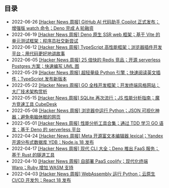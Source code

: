 ## 目录

- 2022-06-26 [[Hacker News 周报] GitHub AI 代码助手 Copilot 正式发布；增强版 watch 命令；Deno 完成 A 轮融资](./2022Q2/2022-06-Hacker-News.md) 
- 2022-06-19 [[Hacker News 周报] Deno 原生 SSR web 框架；基于 Vite 的单元测试框架；程序员社交新尝试](./2022Q2/2022-06-Hacker-News.md) 
- 2022-06-12 [[Hacker News 周报] TypeScript 高性能框架；浏览器插件开发平台；用代码更好地讲故事](./2022Q2/2022-06-Hacker-News.md) 
- 2022-06-05 [[Hacker News 周报] 25 倍快的 Redis 竞品；开源 serverless Postgres 方案；快速编写 UML 图](./2022Q2/2022-06-Hacker-News.md) 
- 2022-05-29 [[Hacker News 周报] 超轻量级 Python 引擎；快速阅读英文插件；TypeScript 发布新版本](./2022Q2/2022-05-Hacker-News.md) 
- 2022-05-22 [[Hacker News 周报] GO 全栈开发框架；开发终端风格网站；大厂技术架构赏析](./2022Q2/2022-05-Hacker-News.md) 
- 2022-05-15 [[Hacker News 周报] SQLite 再次流行；JS 性能分析指南；魔方竞速工具 CubeDesk](./2022Q2/2022-05-Hacker-News.md) 
- 2022-05-08 [[Hacker News 周报] 浏览器中运行 Python；JSON 可视化神器；避免电脑休眠的网页](./2022Q2/2022-05-Hacker-News.md) 
- 2022-05-01 [[Hacker News 周报] 性能分析工具合集；通过 TDD 学习 GO 语言；基于 Deno 的 serverless 平台](./2022Q2/2022-05-Hacker-News.md) 
- 2022-04-24 [[Hacker News 周报] Meta 开源富文本编辑器 lexical；Yandex 开源分布式数据库 YDB；Node.js 18 发布](./2022Q2/2022-04-Hacker-News.md) 
- 2022-04-17 [[Hacker News 周报] 现代 CLI 大全；Deno 推出 FaaS 服务；基于 Rust 的隧道工具](./2022Q2/2022-04-Hacker-News.md) 
- 2022-04-10 [[Hacker News 周报] 自部署 PaaS coolify；现代化终端 Warp；Ruby 增加 WASM 支持](./2022Q2/2022-04-Hacker-News.md) 
- 2022-04-03 [[Hacker News 周报] WebAssembly 运行 Python；云原生 CI/CD 开发包；React 18 发布](./2022Q2/2022-04-Hacker-News.md) 
